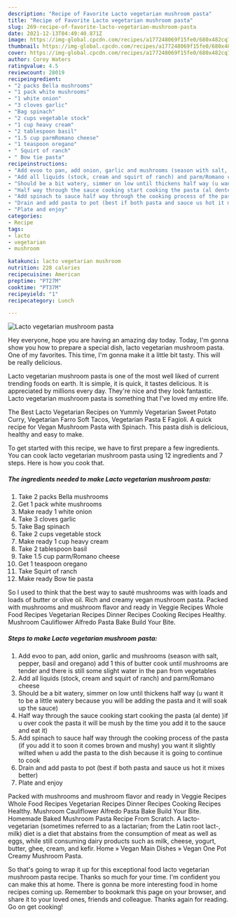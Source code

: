 ```yaml
---
description: "Recipe of Favorite Lacto vegetarian mushroom pasta"
title: "Recipe of Favorite Lacto vegetarian mushroom pasta"
slug: 269-recipe-of-favorite-lacto-vegetarian-mushroom-pasta
date: 2021-12-13T04:49:40.871Z
image: https://img-global.cpcdn.com/recipes/a177248069f15fe0/680x482cq70/lacto-vegetarian-mushroom-pasta-recipe-main-photo.jpg
thumbnail: https://img-global.cpcdn.com/recipes/a177248069f15fe0/680x482cq70/lacto-vegetarian-mushroom-pasta-recipe-main-photo.jpg
cover: https://img-global.cpcdn.com/recipes/a177248069f15fe0/680x482cq70/lacto-vegetarian-mushroom-pasta-recipe-main-photo.jpg
author: Corey Waters
ratingvalue: 4.5
reviewcount: 28019
recipeingredient:
- "2 packs Bella mushrooms"
- "1 pack white mushrooms"
- "1 white onion"
- "3 cloves garlic"
- "Bag spinach"
- "2 cups vegetable stock"
- "1 cup heavy cream"
- "2 tablespoon basil"
- "1.5 cup parmRomano cheese"
- "1 teaspoon oregano"
- " Squirt of ranch"
- " Bow tie pasta"
recipeinstructions:
- "Add evoo to pan, add onion, garlic and mushrooms (season with salt, pepper, basil and oregano) add 1 this of butter cook until mushrooms are tender and there is still some slight water in the pan from vegetables"
- "Add all liquids (stock, cream and squirt of ranch) and parm/Romano cheese"
- "Should be a bit watery, simmer on low until thickens half way (u want it to be a little watery because you will be adding the pasta and it will soak up the sauce)"
- "Half way through the sauce cooking start cooking the pasta (al dente) )if u over cook the pasta it will be mush by the time you add it to the sauce and eat it)"
- "Add spinach to sauce half way through the cooking process of the pasta (if you add it to soon it comes brown and mushy) you want it slightly wilted when u add the pasta to the dish because it is going to continue to cook"
- "Drain and add pasta to pot (best if both pasta and sauce us hot it mixes better)"
- "Plate and enjoy"
categories:
- Recipe
tags:
- lacto
- vegetarian
- mushroom

katakunci: lacto vegetarian mushroom 
nutrition: 228 calories
recipecuisine: American
preptime: "PT27M"
cooktime: "PT37M"
recipeyield: "1"
recipecategory: Lunch

---
```



![Lacto vegetarian mushroom pasta](https://img-global.cpcdn.com/recipes/a177248069f15fe0/680x482cq70/lacto-vegetarian-mushroom-pasta-recipe-main-photo.jpg)

Hey everyone, hope you are having an amazing day today. Today, I'm gonna show you how to prepare a special dish, lacto vegetarian mushroom pasta. One of my favorites. This time, I'm gonna make it a little bit tasty. This will be really delicious.

Lacto vegetarian mushroom pasta is one of the most well liked of current trending foods on earth. It is simple, it is quick, it tastes delicious. It is appreciated by millions every day. They're nice and they look fantastic. Lacto vegetarian mushroom pasta is something that I've loved my entire life.

The Best Lacto Vegetarian Recipes on Yummly Vegetarian Sweet Potato Curry, Vegetarian Farro Soft Tacos, Vegetarian Pasta E Fagioli. A quick recipe for Vegan Mushroom Pasta with Spinach. This pasta dish is delicious, healthy and easy to make.


To get started with this recipe, we have to first prepare a few ingredients. You can cook lacto vegetarian mushroom pasta using 12 ingredients and 7 steps. Here is how you cook that.

<!--inarticleads1-->

##### The ingredients needed to make Lacto vegetarian mushroom pasta:

1. Take 2 packs Bella mushrooms
1. Get 1 pack white mushrooms
1. Make ready 1 white onion
1. Take 3 cloves garlic
1. Take Bag spinach
1. Take 2 cups vegetable stock
1. Make ready 1 cup heavy cream
1. Take 2 tablespoon basil
1. Take 1.5 cup parm/Romano cheese
1. Get 1 teaspoon oregano
1. Take  Squirt of ranch
1. Make ready  Bow tie pasta


So I used to think that the best way to sauté mushrooms was with loads and loads of butter or olive oil. Rich and creamy vegan mushroom pasta. Packed with mushrooms and mushroom flavor and ready in Veggie Recipes Whole Food Recipes Vegetarian Recipes Dinner Recipes Cooking Recipes Healthy. Mushroom Cauliflower Alfredo Pasta Bake Build Your Bite. 

<!--inarticleads2-->

##### Steps to make Lacto vegetarian mushroom pasta:

1. Add evoo to pan, add onion, garlic and mushrooms (season with salt, pepper, basil and oregano) add 1 this of butter cook until mushrooms are tender and there is still some slight water in the pan from vegetables
1. Add all liquids (stock, cream and squirt of ranch) and parm/Romano cheese
1. Should be a bit watery, simmer on low until thickens half way (u want it to be a little watery because you will be adding the pasta and it will soak up the sauce)
1. Half way through the sauce cooking start cooking the pasta (al dente) )if u over cook the pasta it will be mush by the time you add it to the sauce and eat it)
1. Add spinach to sauce half way through the cooking process of the pasta (if you add it to soon it comes brown and mushy) you want it slightly wilted when u add the pasta to the dish because it is going to continue to cook
1. Drain and add pasta to pot (best if both pasta and sauce us hot it mixes better)
1. Plate and enjoy


Packed with mushrooms and mushroom flavor and ready in Veggie Recipes Whole Food Recipes Vegetarian Recipes Dinner Recipes Cooking Recipes Healthy. Mushroom Cauliflower Alfredo Pasta Bake Build Your Bite. Homemade Baked Mushroom Pasta Recipe From Scratch. A lacto-vegetarian (sometimes referred to as a lactarian; from the Latin root lact-, milk) diet is a diet that abstains from the consumption of meat as well as eggs, while still consuming dairy products such as milk, cheese, yogurt, butter, ghee, cream, and kefir. Home » Vegan Main Dishes » Vegan One Pot Creamy Mushroom Pasta. 

So that's going to wrap it up for this exceptional food lacto vegetarian mushroom pasta recipe. Thanks so much for your time. I'm confident you can make this at home. There is gonna be more interesting food in home recipes coming up. Remember to bookmark this page on your browser, and share it to your loved ones, friends and colleague. Thanks again for reading. Go on get cooking!
